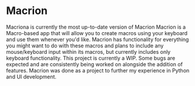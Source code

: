# Macrion

Macriona is currently the most up-to-date version of Macrion
Macrion is a Macro-based app that will allow you to create macros using your keyboard and use them whenever you'd like.
Macrion has functionality for everything you might want to do with these macros and plans to include any mouse/keyboard input within its macros, but currently includes only keyboard functionality.
This project is currently a WIP. Some bugs are expected and are consistently being worked on alongside the addition of features.
Macrion was done as a project to further my experience in Python and UI development.
